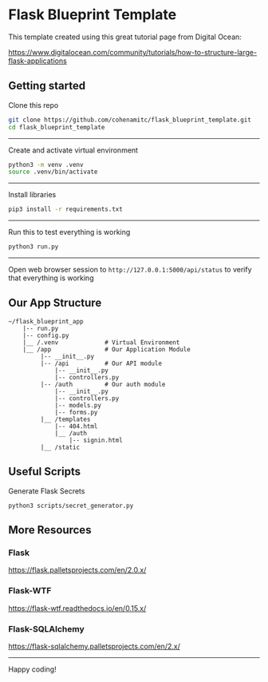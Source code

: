 # Flask Blueprint Template

This template created using this great tutorial page from Digital Ocean:

https://www.digitalocean.com/community/tutorials/how-to-structure-large-flask-applications

## Getting started
Clone this repo
```bash
git clone https://github.com/cohenamitc/flask_blueprint_template.git
cd flask_blueprint_template
```
***
Create and activate virtual environment
```bash
python3 -m venv .venv
source .venv/bin/activate
```
***
Install libraries
```bash
pip3 install -r requirements.txt
```
***
Run this to test everything is working
```bash
python3 run.py
```
***
Open web browser session to `http://127.0.0.1:5000/api/status` to verify that everything is working

## Our App Structure

```
~/flask_blueprint_app
    |-- run.py
    |-- config.py
    |__ /.venv             # Virtual Environment
    |__ /app               # Our Application Module
         |-- __init__.py
		 |-- /api          # Our API module
		     |-- __init__.py
			 |-- controllers.py
         |-- /auth         # Our auth module
             |-- __init__.py
             |-- controllers.py
             |-- models.py
             |-- forms.py
         |__ /templates
             |-- 404.html
             |__ /auth
                 |-- signin.html
         |__ /static
```

## Useful Scripts

Generate Flask Secrets

`python3 scripts/secret_generator.py`

## More Resources
### Flask
https://flask.palletsprojects.com/en/2.0.x/

### Flask-WTF
https://flask-wtf.readthedocs.io/en/0.15.x/

### Flask-SQLAlchemy
https://flask-sqlalchemy.palletsprojects.com/en/2.x/

***
Happy coding!